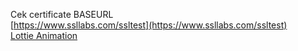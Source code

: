 
Cek certificate BASEURL <br>
[https://www.ssllabs.com/ssltest](https://www.ssllabs.com/ssltest) <br>
[Lottie Animation](https://lottiefiles.com/featured)
